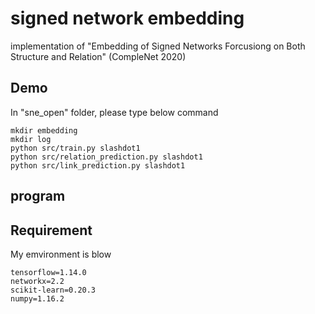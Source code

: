 # signed network embedding

implementation of "Embedding of Signed Networks Forcusiong on Both Structure and Relation" (CompleNet 2020)

## Demo
In "sne_open" folder, please type below command
```
mkdir embedding
mkdir log
python src/train.py slashdot1
python src/relation_prediction.py slashdot1
python src/link_prediction.py slashdot1
```

## program

## Requirement
My emvironment is blow
```
tensorflow=1.14.0
networkx=2.2
scikit-learn=0.20.3
numpy=1.16.2
```
